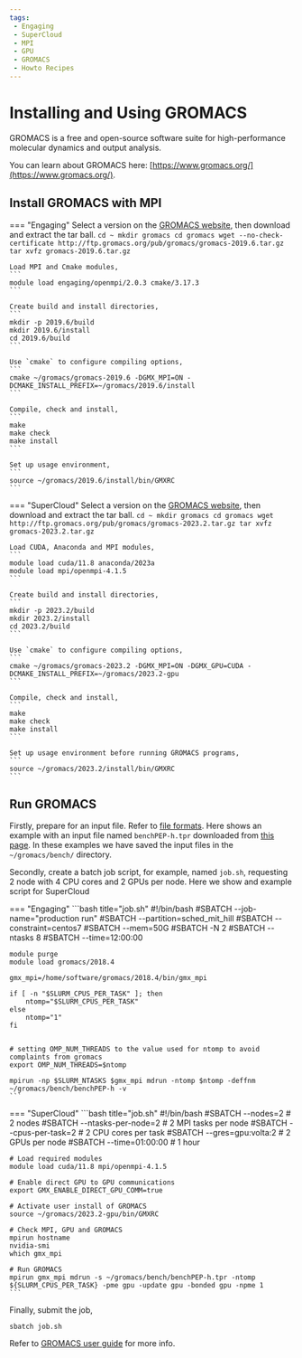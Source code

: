 ```yaml
---
tags:
 - Engaging
 - SuperCloud
 - MPI
 - GPU
 - GROMACS
 - Howto Recipes
---
```


# Installing and Using GROMACS

GROMACS is a free and open-source software suite for high-performance molecular dynamics and output analysis.

You can learn about GROMACS here: [https://www.gromacs.org/](https://www.gromacs.org/).

## Install GROMACS with MPI

=== "Engaging"
    Select a version on the [GROMACS website](https://ftp.gromacs.org/pub/gromacs/), then download and extract the tar ball.
    ```
    cd ~
    mkdir gromacs
    cd gromacs
    wget --no-check-certificate http://ftp.gromacs.org/pub/gromacs/gromacs-2019.6.tar.gz
    tar xvfz gromacs-2019.6.tar.gz
    ```

    Load MPI and Cmake modules,
    ```
    module load engaging/openmpi/2.0.3 cmake/3.17.3
    ```

    Create build and install directories,
    ```
    mkdir -p 2019.6/build
    mkdir 2019.6/install
    cd 2019.6/build
    ```

    Use `cmake` to configure compiling options,
    ```
    cmake ~/gromacs/gromacs-2019.6 -DGMX_MPI=ON -DCMAKE_INSTALL_PREFIX=~/gromacs/2019.6/install
    ```

    Compile, check and install,
    ```
    make
    make check
    make install
    ```

    Set up usage environment,
    ```
    source ~/gromacs/2019.6/install/bin/GMXRC
    ```
=== "SuperCloud"
    Select a version on the [GROMACS website](https://ftp.gromacs.org/pub/gromacs/), then download and extract the tar ball.
    ```
    cd ~
    mkdir gromacs
    cd gromacs
    wget http://ftp.gromacs.org/pub/gromacs/gromacs-2023.2.tar.gz
    tar xvfz gromacs-2023.2.tar.gz
    ```

    Load CUDA, Anaconda and MPI modules,
    ```
    module load cuda/11.8 anaconda/2023a
    module load mpi/openmpi-4.1.5
    ```

    Create build and install directories,
    ```
    mkdir -p 2023.2/build
    mkdir 2023.2/install
    cd 2023.2/build
    ```

    Use `cmake` to configure compiling options,
    ```
    cmake ~/gromacs/gromacs-2023.2 -DGMX_MPI=ON -DGMX_GPU=CUDA -DCMAKE_INSTALL_PREFIX=~/gromacs/2023.2-gpu
    ```

    Compile, check and install,
    ```
    make
    make check
    make install
    ```

    Set up usage environment before running GROMACS programs,
    ```
    source ~/gromacs/2023.2/install/bin/GMXRC
    ```


## Run GROMACS

Firstly, prepare for an input file. Refer to [file formats](https://manual.gromacs.org/documentation/5.1/user-guide/file-formats.html). Here shows an example with an input file named `benchPEP-h.tpr` downloaded from [this page](https://www.mpinat.mpg.de/grubmueller/bench). In these examples we have saved the input files in the `~/gromacs/bench/` directory.

Secondly, create a batch job script, for example, named `job.sh`, requesting 2 node with 4 CPU cores and 2 GPUs per node. Here we show and example script for SuperCloud

=== "Engaging"
    ```bash title="job.sh"
    #!/bin/bash
    #SBATCH --job-name="production run"
    #SBATCH --partition=sched_mit_hill
    #SBATCH --constraint=centos7
    #SBATCH --mem=50G
    #SBATCH -N 2
    #SBATCH --ntasks 8
    #SBATCH --time=12:00:00


    module purge
    module load gromacs/2018.4

    gmx_mpi=/home/software/gromacs/2018.4/bin/gmx_mpi

    if [ -n "$SLURM_CPUS_PER_TASK" ]; then
        ntomp="$SLURM_CPUS_PER_TASK"
    else
        ntomp="1"
    fi


    # setting OMP_NUM_THREADS to the value used for ntomp to avoid complaints from gromacs
    export OMP_NUM_THREADS=$ntomp

    mpirun -np $SLURM_NTASKS $gmx_mpi mdrun -ntomp $ntomp -deffnm ~/gromacs/bench/benchPEP-h -v
    ```
=== "SuperCloud"
    ```bash title="job.sh"
    #!/bin/bash
    #SBATCH --nodes=2              # 2 nodes
    #SBATCH --ntasks-per-node=2    # 2 MPI tasks per node
    #SBATCH --cpus-per-task=2      # 2 CPU cores per task
    #SBATCH --gres=gpu:volta:2     # 2 GPUs per node
    #SBATCH --time=01:00:00        # 1 hour


    # Load required modules
    module load cuda/11.8 mpi/openmpi-4.1.5

    # Enable direct GPU to GPU communications
    export GMX_ENABLE_DIRECT_GPU_COMM=true

    # Activate user install of GROMACS
    source ~/gromacs/2023.2-gpu/bin/GMXRC

    # Check MPI, GPU and GROMACS
    mpirun hostname
    nvidia-smi
    which gmx_mpi

    # Run GROMACS
    mpirun gmx_mpi mdrun -s ~/gromacs/bench/benchPEP-h.tpr -ntomp ${SLURM_CPUS_PER_TASK} -pme gpu -update gpu -bonded gpu -npme 1
    ```

Finally, submit the job,
```
sbatch job.sh
```

Refer to [GROMACS user guide](https://manual.gromacs.org/documentation/5.1/user-guide/index.html) for more info.

